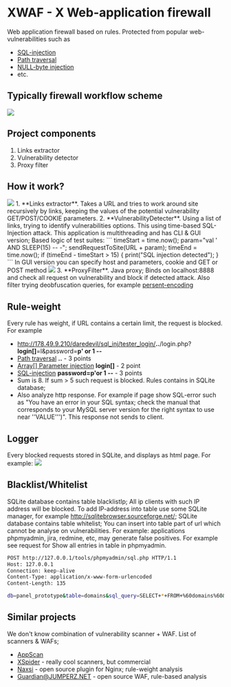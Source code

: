 XWAF - X Web-application firewall
=================================

Web application firewall based on rules. Protected from popular web-vulnerabilities such as 
* <a href="https://www.owasp.org/index.php/SQL_Injection">SQL-injection</a>
* <a href="https://www.owasp.org/index.php/Path_Traversal">Path traversal</a>
* <a href="https://www.owasp.org/index.php/Embedding_Null_Code">NULL-byte injection</a>
* etc.

Typically firewall workflow scheme
----------------------------------
<img src="http://178.49.9.210/files/1032/img.png"/>

Project components
-------------------
1. Links extractor
2. Vulnerability detector
3. Proxy filter


How it work?
------------
<img src="http://178.49.9.210/files/1034/im2.jpg"/>
1. **Links extractor**. Takes a URL and tries to work around site recursively by links, keeping the values of the potential vulnerability GET/POST/COOKIE parameters.</li>
2. **VulnerabilityDetecter**. Using a list of links, trying to identify vulnerabilities options. This using time-based SQL-Injection attack. This application is multithreading and has CLI & GUI version; Based logic of test suites:
```
timeStart = time.now();
param="val ' AND SLEEP(15) -- -";
sendRequestToSite(URL + param);
timeEnd = time.now();
if (timeEnd - timeStart > 15) {
  print("SQL injection detected");
}
```
In GUI version you can specify host and parameters, cookie and GET or POST method
<img src="http://178.49.9.210/files/1036/gui.png"/>
3. **ProxyFilter**. Java proxy; Binds on localhost:8888 and check all request on vulnerability and block if detected attack. Also filter trying deobfuscation queries, for example <a href="http://en.wikipedia.org/wiki/Percent-encoding">persent-encoding</a>

Rule-weight
------------
Every rule has weight, if URL contains a certain limit, the request is blocked. For example 
* http://178.49.9.210/daredevil/sql_inj/tester_login/<b>..</b>/login.php?<b>login[]</b>=l&password=<b>p' or 1 --</b>
* <a href="https://www.owasp.org/index.php/Path_Traversal">Path traversal</a> <b>..</b> - 3 points
* <a href="http://hakipedia.com/index.php/Full_Path_Disclosure#Array.5B.5D_Parameter_Injection">Array[] Parameter injection</a> <b>login[]</b> - 2 point
* <a href="http://en.wikipedia.org/wiki/SQL_injection">SQL-injection</a> <b>password=p'or 1 --</b>  - 3 points
* Sum is 8. If sum > 5 such request is blocked. Rules contains in SQLite database;
* Also analyze http response. For example if page show SQL-error such as "You have an error in your SQL syntax; check the manual that corresponds to your 
MySQL server version for the right syntax to use near ''VALUE''')". This response not sends to client.

Logger
---------
Every blocked requests stored in SQLite, and displays as html page. For example:
<img src="http://178.49.9.210/files/1035/img1.png"/>

Blacklist/Whitelist
--------------------
SQLite database contains table blacklistIp; All ip clients with such IP address will be blocked. To add IP-address into table use some SQLite manager, for example http://sqlitebrowser.sourceforge.net/; SQLite database contains table whitelist; You can insert into table part of url which cannot be analyse on vulnerabilities. For example: applications phpmyadmin, jira, redmine, etc, may generate false positives. For example see request for Show all entries in table in phpmyadmin.
```bash
POST http://127.0.0.1/tools/phpmyadmin/sql.php HTTP/1.1
Host: 127.0.0.1
Connection: keep-alive
Content-Type: application/x-www-form-urlencoded
Content-Length: 135

db=panel_prototype&table=domains&sql_query=SELECT+*+FROM+%60domains%60&pos=0&session_max_rows=all&goto=tbl_structure.php&navig=Show+all
```

Similar projects
-----------------
We don't know combination of vulnerability scanner + WAF.
List of scanners &amp; WAFs;
* <a href="http://www-03.ibm.com/software/products/us/en/appscan/">AppScan</a>
* <a href="http://www.ptsecurity.ru/xs7/">XSpider</a> - really cool scanners, but commercial
* <a href="https://github.com/nbs-system/naxsi/">Naxsi</a> - open source plugin for Nginx; rule-weight analysis
* <a href="http://guardian.jumperz.net/index.html">Guardian@JUMPERZ.NET</a> - open source WAF, rule-based analysis
